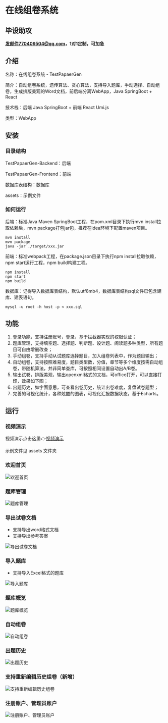 # 在线组卷系统

## 毕设助攻

**发邮件770409504@qq.com，1对1定制，可加急**

## 介绍

名称：在线组卷系统 - TestPapaerGen

简介：自动组卷系统，遗传算法、贪心算法，支持导入题库，手动选择、自动组卷，生成排版美观的Word文档，前后端分离WebApp，Java SpringBoot + React

技术栈：后端 Java SpringBoot + 前端 React Umi.js

类型：WebApp

## 安装

### 目录结构

TestPapaerGen-Backend：后端

TestPapaerGen-Frontend：前端

数据库表结构：数据库

assets：示例文件

### 如何运行

后端：标准Java Maven SpringBoot工程，在pom.xml目录下执行mvn install拉取依赖后，mvn package打包jar包，推荐在idea环境下配置maven项目。

```shell
mvn install
mvn package
java -jar ./target/xxx.jar
```

前端：标准webpack工程，在package.json目录下执行npm install拉取依赖，npm start运行工程，npm build构建工程。

```shell
npm install
npm start
npm build
```

数据库：记得导入数据库表结构，默认utf8mb4，数据库表结构sql文件已包含建库、建表语句。

```shell
mysql -u root -h host -p < xxx.sql
```

## 功能

1. 登录功能，支持注册账号，登录，基于拦截器实现的权限认证；
2. 题库管理，支持填空题、选择题、判断题、设计题、阅读题多种类型，所有题目可自由增删改查；
3. 手动组卷，支持手动从试题库选择题目，加入组卷列表中，作为题目输出；
4. 自动组卷，支持按照难易度，题目类型数，分值，章节等多个维度按需自动组卷，带随机算法，并非简单查库，可按照相同设置自动出A/B卷。
5. 输出试卷，排版美观，输出openxml格式的文档，可office打开，可以直接打印，效果如下图；
6. 出题历史，如字面意思，可查看出卷历史，统计出卷难度，复盘试卷题型；
7. 完善的可视化统计，各种炫酷的图表，可视化汇报数据状态，基于Echarts。

## 运行

### 视频演示

视频演示点击这里👉[视频演示](https://cdn.jsdelivr.net/gh/inferno0303/assets@main/2022/zjxt-20220517.mp4)

示例文件见 assets 文件夹


### 欢迎首页

![欢迎首页](https://cdn.jsdelivr.net/gh/inferno0303/assets@main/2022/zjxt.5wazm0ht27k0.webp)

### 题库管理

![题库管理](https://cdn.jsdelivr.net/gh/inferno0303/assets@main/2022/zjxt.6k3izqsxtig0.webp)

### 导出试卷文档

- 支持导出word格式文档
- 支持导出参考答案

![导出试卷文档](https://cdn.jsdelivr.net/gh/inferno0303/assets@main/2022/zjxt.4aw16jt2ug60.webp)

### 导入题库

- 支持导入Excel格式的题库

![导入题库](https://cdn.jsdelivr.net/gh/inferno0303/assets@main/2022/zjxt.3kga2ktq36u0.webp)

### 题库概览

![题库概览](https://cdn.jsdelivr.net/gh/inferno0303/assets@main/2022/zjxt.4d4a464c2xs0.webp)

### 自动组卷

![自动组卷](https://cdn.jsdelivr.net/gh/inferno0303/assets@main/2022/zjxt.6j183ph2n600.webp)

### 出题历史

![出题历史](https://cdn.jsdelivr.net/gh/inferno0303/assets@main/2022/zjxt.1sb3o45h1u4g.webp)

### 支持重新编辑历史组卷（新增）

![支持重新编辑历史组卷](https://cdn.jsdelivr.net/gh/inferno0303/assets@main/2022/截图.69vgw091ob00.webp)

### 注册账户、管理员账户

![注册账户、管理员账户](https://cdn.jsdelivr.net/gh/inferno0303/assets@main/2022/zjxt.2eqpbzzben28.webp)

